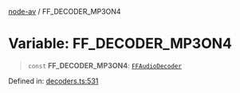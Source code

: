 [node-av](../globals.md) / FF\_DECODER\_MP3ON4

# Variable: FF\_DECODER\_MP3ON4

> `const` **FF\_DECODER\_MP3ON4**: [`FFAudioDecoder`](../type-aliases/FFAudioDecoder.md)

Defined in: [decoders.ts:531](https://github.com/seydx/av/blob/f8631fc881b394300b1479f511d55cf1c370a87f/src/constants/decoders.ts#L531)
